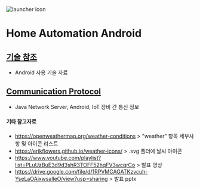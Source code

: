 ![launcher icon](https://github.com/vz4repo/HomeAutomation_Android/blob/master/app/src/main/res/mipmap-xxxhdpi/ic_launcher.png?raw=true)


# Home Automation Android

## [기술 참조](https://github.com/hyejinjeong9999/HomeAutomation_Android/blob/master/AndroidInformation.md)

- Android 사용 기술 자료

## [Communication Protocol](https://github.com/hyejinjeong9999/HomeAutomation_Android/blob/master/CommunicationProtocol.MD)

- Java Network Server, Android, IoT 장비 간 통신 정보


#### 기타 참고자료

- https://openweathermap.org/weather-conditions > "weather" 항목 세부사항 및 아이콘 리스트
- https://erikflowers.github.io/weather-icons/ > .svg 폴더에 날씨 아이콘 
- https://www.youtube.com/playlist?list=PLuUzBuE3d9d3shR3TOFF52hqFV3wcqrCo > 발표 영상
- https://drive.google.com/file/d/1RPVMCAGATKzvcuh-YseLaOAixwsalleO/view?usp=sharing > 발표 pptx

